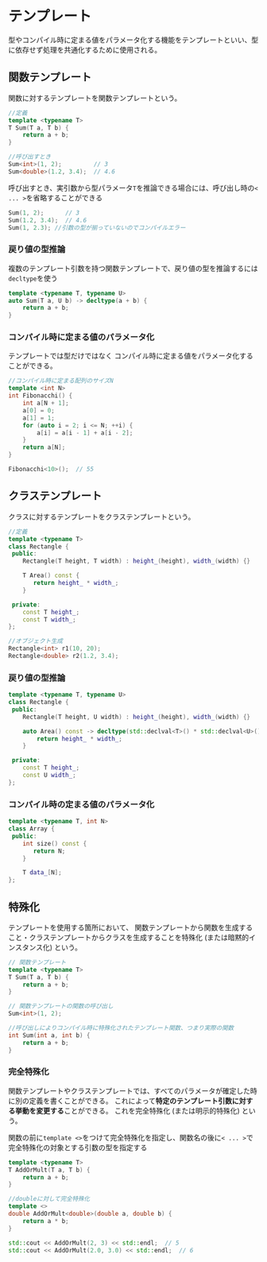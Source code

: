 # テンプレート

型やコンパイル時に定まる値をパラメータ化する機能をテンプレートといい、型に依存せず処理を共通化するために使用される。

 ## 関数テンプレート

関数に対するテンプレートを関数テンプレートという。
```C++
//定義
template <typename T>
T Sum(T a, T b) {
    return a + b;
}

//呼び出すとき
Sum<int>(1, 2);         // 3
Sum<double>(1.2, 3.4);  // 4.6
```

呼び出すとき、実引数から型パラメータ`T`を推論できる場合には、呼び出し時の`< ... >`を省略することができる

```C++
Sum(1, 2);      // 3
Sum(1.2, 3.4);  // 4.6
Sum(1, 2.3); //引数の型が揃っていないのでコンパイルエラー
```



### 戻り値の型推論

複数のテンプレート引数を持つ関数テンプレートで、戻り値の型を推論するには`decltype`を使う

```C++
template <typename T, typename U>
auto Sum(T a, U b) -> decltype(a + b) {
    return a + b;
}
```



### コンパイル時に定まる値のパラメータ化

テンプレートでは型だけではなく コンパイル時に定まる値をパラメータ化することができる。

```C++
//コンパイル時に定まる配列のサイズN
template <int N>
int Fibonacchi() {
    int a[N + 1];
    a[0] = 0;
    a[1] = 1;
    for (auto i = 2; i <= N; ++i) {
        a[i] = a[i - 1] + a[i - 2];
    }
    return a[N];
}

Fibonacchi<10>();  // 55
```





## クラステンプレート

クラスに対するテンプレートをクラステンプレートという。

```C++
//定義
template <typename T>
class Rectangle {
 public:
    Rectangle(T height, T width) : height_(height), width_(width) {}

    T Area() const {
       return height_ * width_;
    }

 private:
    const T height_;
    const T width_;
};

//オブジェクト生成
Rectangle<int> r1(10, 20);
Rectangle<double> r2(1.2, 3.4);
```



### 戻り値の型推論

```c++
template <typename T, typename U>
class Rectangle {
 public:
    Rectangle(T height, U width) : height_(height), width_(width) {}

    auto Area() const -> decltype(std::declval<T>() * std::declval<U>()) {
        return height_ * width_;
    }

 private:
    const T height_;
    const U width_;
};
```



### コンパイル時の定まる値のパラメータ化

```C++
template <typename T, int N>
class Array {
 public:
    int size() const {
       return N;
    }

    T data_[N];
};
```

## 特殊化

テンプレートを使用する箇所において、 関数テンプレートから関数を生成すること・クラステンプレートからクラスを生成することを特殊化 (または暗黙的インスタンス化) という。

```C++
// 関数テンプレート
template <typename T>
T Sum(T a, T b) {
    return a + b;
}

// 関数テンプレートの関数の呼び出し
Sum<int>(1, 2);

//呼び出しによりコンパイル時に特殊化されたテンプレート関数、つまり実際の関数
int Sum(int a, int b) {
    return a + b;
}
```



### 完全特殊化

関数テンプレートやクラステンプレートでは、すべてのパラメータが確定した時に別の定義を書くことができる。 これによって**特定のテンプレート引数に対する挙動を変更する**ことができる。 これを完全特殊化 (または明示的特殊化) という。

関数の前に`template <>`をつけて完全特殊化を指定し、関数名の後に`< ... >`で完全特殊化の対象とする引数の型を指定する

```C++
template <typename T>
T AddOrMult(T a, T b) {
    return a + b;
}

//doubleに対して完全特殊化
template <>
double AddOrMult<double>(double a, double b) {
    return a * b;
}

std::cout << AddOrMult(2, 3) << std::endl;  // 5
std::cout << AddOrMult(2.0, 3.0) << std::endl;  // 6
```
